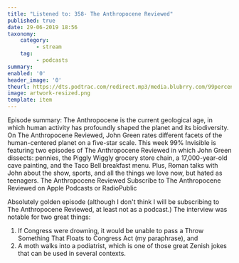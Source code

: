 ```yaml
---
title: "Listened to: 358- The Anthropocene Reviewed"
published: true
date: 29-06-2019 18:56
taxonomy:
    category:
         - stream
    tag:
         - podcasts
summary:
enabled: '0'
header_image: '0'
theurl: https://dts.podtrac.com/redirect.mp3/media.blubrry.com/99percentinvisible/dovetail.prxu.org/96/99e7a9fe-03c7-4eb8-b2e6-fbb84a97c4d6/01_358_The_Anthropocene_Reviewed_pt01.mp3
image: artwork-resized.png
template: item
---
```

 
Episode summary: The Anthropocene is the current geological age, in which human activity has profoundly shaped the planet and its biodiversity. On The Anthropocene Reviewed, John Green rates different facets of the human-centered planet on a five-star scale. This week 99% Invisible is featuring two episodes of The Anthropocene Reviewed in which John Green dissects: pennies, the Piggly Wiggly grocery store chain, a 17,000-year-old cave painting, and the Taco Bell breakfast menu. Plus, Roman talks with John about the show, sports, and all the things we love now, but hated as teenagers. The Anthropocene Reviewed Subscribe to The Anthropocene Reviewed on Apple Podcasts or RadioPublic

Absolutely golden episode (although I don't think I will be subscribing to The Anthropocene Reviewed, at least not as a podcast.) The interview was notable for two great things:

1. If Congress were drowning, it would be unable to pass a Throw Something That Floats to Congress Act (my paraphrase), and
2. A moth walks into a podiatrist, which is one of those great Zenish jokes that can be used in several contexts.


